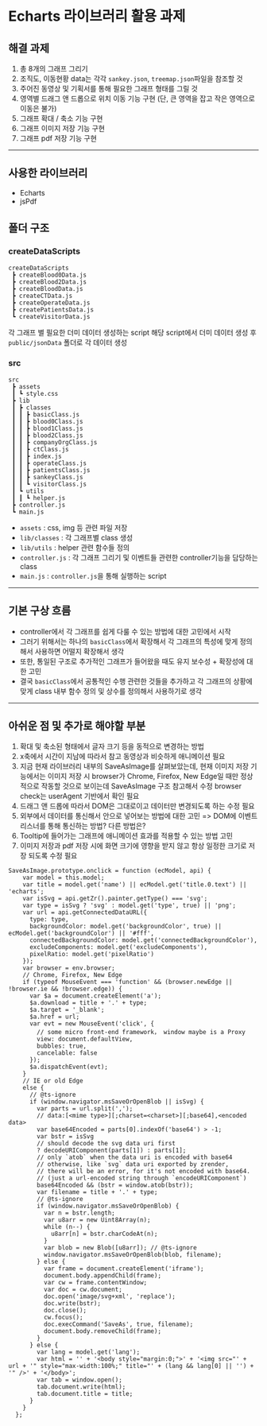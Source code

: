 # Echarts 라이브러리 활용 과제

## 해결 과제

1. 총 8개의 그래프 그리기
2. 조직도, 이동현황 data는 각각 `sankey.json`, `treemap.json`파일을 참조할 것
3. 주어진 동영상 및 기획서를 통해 필요한 그래프 형태를 그릴 것
4. 영역별 드래그 앤 드롭으로 위치 이동 기능 구현
   (단, 큰 영역을 잡고 작은 영역으로 이동은 불가)
5. 그래프 확대 / 축소 기능 구현
6. 그래프 이미지 저장 기능 구현
7. 그래프 pdf 저장 기능 구현

---
## 사용한 라이브러리
- Echarts
- jsPdf

## 폴더 구조

### createDataScripts

```
createDataScripts
 ┣ createBlood0Data.js
 ┣ createBlood2Data.js
 ┣ createBloodData.js
 ┣ createCTData.js
 ┣ createOperateData.js
 ┣ createPatientsData.js
 ┗ createVisitorData.js
```

각 그래프 별 필요한 더미 데이터 생성하는 script
해당 script에서 더미 데이터 생성 후 `public/jsonData` 폴더로 각 데이터 생성

### src

```
src
 ┣ assets
 ┃ ┗ style.css
 ┣ lib
 ┃ ┣ classes
 ┃ ┃ ┣ basicClass.js
 ┃ ┃ ┣ blood0Class.js
 ┃ ┃ ┣ blood1Class.js
 ┃ ┃ ┣ blood2Class.js
 ┃ ┃ ┣ companyOrgClass.js
 ┃ ┃ ┣ ctClass.js
 ┃ ┃ ┣ index.js
 ┃ ┃ ┣ operateClass.js
 ┃ ┃ ┣ patientsClass.js
 ┃ ┃ ┣ sankeyClass.js
 ┃ ┃ ┗ visitorClass.js
 ┃ ┗ utils
 ┃ ┃ ┗ helper.js
 ┣ controller.js
 ┗ main.js
```

-   `assets` : css, img 등 관련 파일 저장
-   `lib/classes` : 각 그래프별 class 생성
-   `lib/utils` : helper 관련 함수들 정의
-   `controller.js` : 각 그래프 그리기 및 이벤트들 관련한 controller기능을 담당하는 class
-   `main.js` : `controller.js`을 통해 실행하는 script

---

## 기본 구상 흐름

-   controller에서 각 그래프를 쉽게 다룰 수 있는 방법에 대한 고민에서 시작
-   그러기 위해서는 하나의 `basicClass`에서 확장해서 각 그래프의 특성에 맞게 정의해서 사용하면 어떨지 확장해서 생각
-   또한, 통일된 구조로 추가적인 그래프가 들어왔을 때도 유지 보수성 + 확장성에 대한 고민
-   결국 `basicClass`에서 공통적인 수행 관련한 것들을 추가하고 각 그래프의 상황에 맞게 class 내부 함수 정의 및 상수를 정의해서 사용하기로 생각

---

## 아쉬운 점 및 추가로 해야할 부분

1. 확대 및 축소된 형태에서 글자 크기 등을 동적으로 변경하는 방법
2. x축에서 시간이 지남에 따라서 참고 동영상과 비슷하게 애니메이션 필요
3. 지금 현재 라이브러리 내부의 SaveAsImage를 살펴보았는데,
   현재 이미지 저장 기능에서는 이미지 저장 시 browser가 Chrome, Firefox, New Edge일 때만 정상적으로 작동할 것으로 보이는데 SaveAsImage 구조 참고해서 수정
   browser check는 userAgent 기반에서 확인 필요
4. 드래그 앤 드롭에 따라서 DOM은 그대로이고 데이터만 변경되도록 하는 수정 필요
5. 외부에서 데이터를 통신해서 안으로 넣어보는 방법에 대한 고민
   => DOM에 이벤트 리스너를 통해 통신하는 방법? 다른 방법은?
6. Tooltip에 들어가는 그래프에 애니메이션 효과를 적용할 수 있는 방법 고민
7. 이미지 저장과 pdf 저장 시에 화면 크기에 영향을 받지 않고 항상 일정한 크기로 저장 되도록 수정 필요

```
SaveAsImage.prototype.onclick = function (ecModel, api) {
    var model = this.model;
    var title = model.get('name') || ecModel.get('title.0.text') || 'echarts';
    var isSvg = api.getZr().painter.getType() === 'svg';
    var type = isSvg ? 'svg' : model.get('type', true) || 'png';
    var url = api.getConnectedDataURL({
      type: type,
      backgroundColor: model.get('backgroundColor', true) || ecModel.get('backgroundColor') || '#fff',
      connectedBackgroundColor: model.get('connectedBackgroundColor'),
      excludeComponents: model.get('excludeComponents'),
      pixelRatio: model.get('pixelRatio')
    });
    var browser = env.browser;
    // Chrome, Firefox, New Edge
    if (typeof MouseEvent === 'function' && (browser.newEdge || !browser.ie && !browser.edge)) {
      var $a = document.createElement('a');
      $a.download = title + '.' + type;
      $a.target = '_blank';
      $a.href = url;
      var evt = new MouseEvent('click', {
        // some micro front-end framework， window maybe is a Proxy
        view: document.defaultView,
        bubbles: true,
        cancelable: false
      });
      $a.dispatchEvent(evt);
    }
    // IE or old Edge
    else {
      // @ts-ignore
      if (window.navigator.msSaveOrOpenBlob || isSvg) {
        var parts = url.split(',');
        // data:[<mime type>][;charset=<charset>][;base64],<encoded data>
        var base64Encoded = parts[0].indexOf('base64') > -1;
        var bstr = isSvg
        // should decode the svg data uri first
        ? decodeURIComponent(parts[1]) : parts[1];
        // only `atob` when the data uri is encoded with base64
        // otherwise, like `svg` data uri exported by zrender,
        // there will be an error, for it's not encoded with base64.
        // (just a url-encoded string through `encodeURIComponent`)
        base64Encoded && (bstr = window.atob(bstr));
        var filename = title + '.' + type;
        // @ts-ignore
        if (window.navigator.msSaveOrOpenBlob) {
          var n = bstr.length;
          var u8arr = new Uint8Array(n);
          while (n--) {
            u8arr[n] = bstr.charCodeAt(n);
          }
          var blob = new Blob([u8arr]); // @ts-ignore
          window.navigator.msSaveOrOpenBlob(blob, filename);
        } else {
          var frame = document.createElement('iframe');
          document.body.appendChild(frame);
          var cw = frame.contentWindow;
          var doc = cw.document;
          doc.open('image/svg+xml', 'replace');
          doc.write(bstr);
          doc.close();
          cw.focus();
          doc.execCommand('SaveAs', true, filename);
          document.body.removeChild(frame);
        }
      } else {
        var lang = model.get('lang');
        var html = '' + '<body style="margin:0;">' + '<img src="' + url + '" style="max-width:100%;" title="' + (lang && lang[0] || '') + '" />' + '</body>';
        var tab = window.open();
        tab.document.write(html);
        tab.document.title = title;
      }
    }
  };
```
